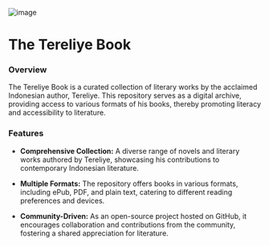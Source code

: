 ![image](https://github.com/user-attachments/assets/92859955-7283-4fbf-a09c-995c7e6d8a46)

# The Tereliye Book
### Overview
The Tereliye Book is a curated collection of literary works by the acclaimed Indonesian author, Tereliye. This repository serves as a digital archive, providing access to various formats of his books, thereby promoting literacy and accessibility to literature.

### Features
- **Comprehensive Collection:** A diverse range of novels and literary works authored by Tereliye, showcasing his contributions to contemporary Indonesian literature.

- **Multiple Formats:** The repository offers books in various formats, including ePub, PDF, and plain text, catering to different reading preferences and devices.

- **Community-Driven:** As an open-source project hosted on GitHub, it encourages collaboration and contributions from the community, fostering a shared appreciation for literature.
